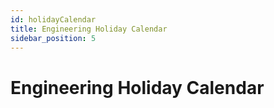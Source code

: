 ```yaml
---
id: holidayCalendar
title: Engineering Holiday Calendar
sidebar_position: 5
---
```


# Engineering Holiday Calendar